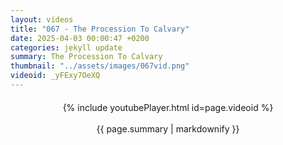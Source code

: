 ```yaml
---
layout: videos
title: "067 - The Procession To Calvary"
date: 2025-04-03 00:00:47 +0200
categories: jekyll update
summary: The Procession To Calvary
thumbnail: "../assets/images/067vid.png"
videoid: _yFExy7OeXQ
---
```


<div style="text-align: center; margin-top: 20px;">
  {% include youtubePlayer.html id=page.videoid %}
  <p style="margin-top: 15px; font-size: 1.2em; color: #333;">
    <p>{{ page.summary | markdownify }}</p>
  </p>
</div>
